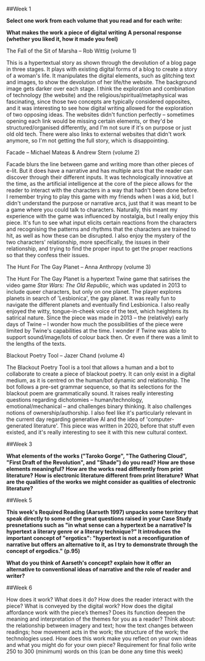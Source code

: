 ##Week 1

**Select one work from each volume that you read and for each write:**

**What makes the work a piece of digital writing**
**A personal response (whether you liked it, how it made you feel)**

The Fall of the Sit of Marsha – Rob Wittig (volume 1)

This is a hypertextual story as shown through the devolution of a blog page in three stages. It plays with existing digital forms of a blog to create a story of a woman's life. It manipulates the digital elements, such as glitching text and images, to show the devolution of her life/the website. The background image gets darker over each stage. I think the exploration and combination of technology (the website) and the religious/spiritual/metaphysical was fascinating, since those two concepts are typically considered opposites, and it was interesting to see how digital writing allowed for the exploration of two opposing ideas. The websites didn't function perfectly – sometimes opening each link would be missing certain elements, or they'd be structured/organised differently, and I'm not sure if it's on purpose or just old old tech. There were also links to external websites that didn't work anymore, so I'm not getting the full story, which is disappointing. 

Facade – Michael Mateas & Andrew Stern (volume 2)

Facade blurs the line between game and writing more than other pieces of e-lit. But it does have a narrative and has multiple arcs that the reader can discover through their different inputs. It was technologically innovative at the time, as the artificial intelligence at the core of the piece allows for the reader to interact with the characters in a way that hadn't been done before. I remember trying to play this game with my friends when I was a kid, but I didn't understand the purpose or narrative arcs, just that it was meant to be a game where you could talk to characters. Naturally, this meant my experience with the game was influenced by nostalgia, but I really enjoy this piece. It's fun to see what input elicits certain reactions from the characters and recognising the patterns and rhythms that the characters are trained to hit, as well as how these can be disrupted. I also enjoy the mystery of the two characters' relationship, more specifically, the issues in their relationship, and trying to find the proper input to get the proper reactions so that they confess their issues.

The Hunt For The Gay Planet – Anna Anthropy (volume 3)

The Hunt For The Gay Planet is a hypertext Twine game that satirises the video game *Star Wars: The Old Republic*, which was updated in 2013 to include queer characters, but only on one planet. The player explores planets in search of 'Lesbionica', the gay planet. It was really fun to navigate the different planets and eventually find Lesbionica. I also really enjoyed the witty, tongue-in-cheek voice of the text, which heightens its satirical nature. Since the piece was made in 2013 – the (relatively) early days of Twine – I wonder how much the possibilities of the piece were limited by Twine's capabilities at the time. I wonder if Twine was able to support sound/image/lots of colour back then. Or even if there was a limit to the lengths of the texts.

Blackout Poetry Tool – Jazer Chand (volume 4)

The Blackout Poetry Tool is a tool that allows a human and a bot to collaborate to create a piece of blackout poetry. It can only exist in a digital medium, as it is centred on the human/bot dynamic and relationship. The bot follows a pre-set grammar sequence, so that its selections for the blackout poem are grammatically sound. It raises really interesting questions regarding dichotomies – human/technology, emotional/mechanical – and challenges binary thinking. It also challenges notions of ownership/authorship. I also feel like it's particularly relevant in the current day regarding generative AI and the idea of 'computer-generated literature'. This piece was written in 2020, before that stuff even existed, and it's really interesting to see it with this new cultural context. 

##Week 3

**What elements of the works ("Taroko Gorge", "The Gathering Cloud", "First Draft of the Revolution", and "Shade") do you read?**
**How are those elements meaningful?**
**How are the works read differently from print literature?**
**How is electronic literature different from print literature?**
**What are the qualities of the works we might consider as qualities of electronic literature?**

##Week 5

**This week's Required Reading (Aarseth 1997) unpacks some territory that speak directly to some of the great questions raised in your Case Study presnetations such as "in what sense can a hypertext be a narrative? Is hypertext a literary genre or a literary technique?" It introduces the important concept of "ergotics": "hypertext is not a reconfiguration of narrative but offers an alternative to it, as I try to demonstrate through the concept of ergodics." (p.95)**

**What do you think of Aarseth's concept? explain how it offer an alternative to conventional ideas of narrative and the role of reader and writer?**

##Week 6

How does it work? What does it do? How does the reader interact with the piece? What is conveyed by the digital work?
How does the digital affordance work with the piece’s themes? Does its function deepen the meaning and interpretation of the themes for you as a reader?
Think about: the relationship between imagery and text; how the text changes between readings; how movement acts in the work; the structure of the work; the technologies used.
How does this work make you reflect on your own ideas and what you might do for your own piece? Requirement for final folio write 250 to 300 (minimum) words on this (can be done any time this week)
